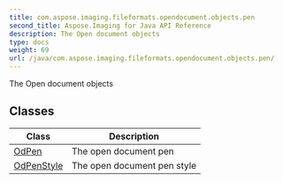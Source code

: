 ```yaml
---
title: com.aspose.imaging.fileformats.opendocument.objects.pen
second_title: Aspose.Imaging for Java API Reference
description: The Open document objects
type: docs
weight: 69
url: /java/com.aspose.imaging.fileformats.opendocument.objects.pen/
---
```


The Open document objects


## Classes

| Class | Description |
| --- | --- |
| [OdPen](../com.aspose.imaging.fileformats.opendocument.objects.pen/odpen) | The open document pen |
| [OdPenStyle](../com.aspose.imaging.fileformats.opendocument.objects.pen/odpenstyle) | The open document pen style |
